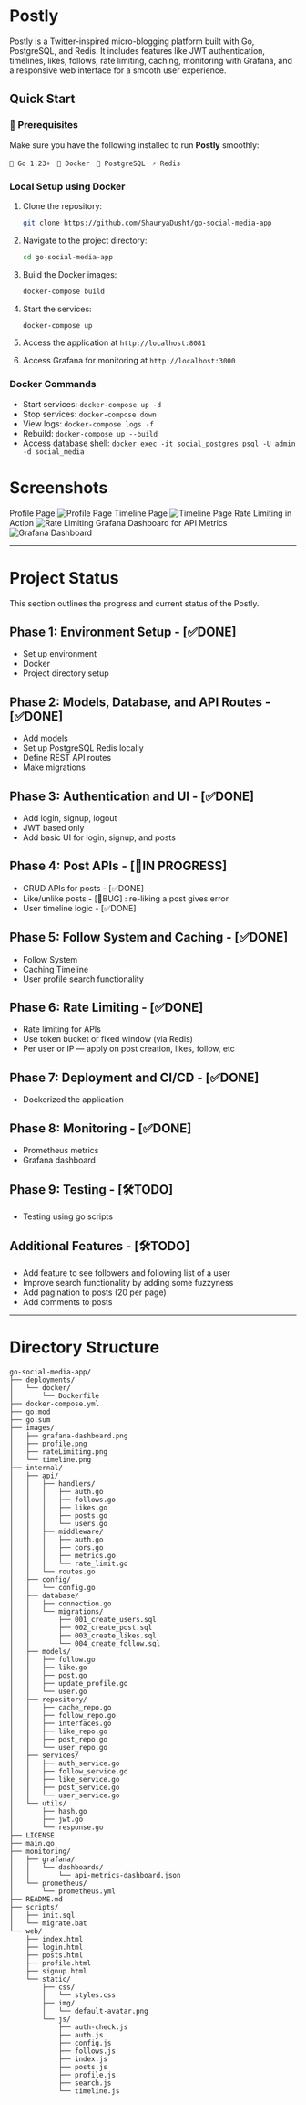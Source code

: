 # Postly

Postly is a Twitter-inspired micro-blogging platform built with Go, PostgreSQL, and Redis. It includes features like JWT authentication, timelines, likes, follows, rate limiting, caching, monitoring with Grafana, and a responsive web interface for a smooth user experience.

## Quick Start

### 🚀 Prerequisites

Make sure you have the following installed to run **Postly** smoothly:

`🔧 Go 1.23+` &nbsp;&nbsp;`🐳 Docker` &nbsp;&nbsp;`🐘 PostgreSQL` &nbsp;&nbsp;`⚡ Redis`


### Local Setup using Docker

1. Clone the repository:
   ```bash
   git clone https://github.com/ShauryaDusht/go-social-media-app
   ```

2. Navigate to the project directory:
   ```bash
   cd go-social-media-app
   ```
3.  Build the Docker images:
      ```bash
      docker-compose build
      ```

4. Start the services:
   ```bash
   docker-compose up
   ```

5. Access the application at `http://localhost:8081`

6. Access Grafana for monitoring at `http://localhost:3000`

### Docker Commands
- Start services: `docker-compose up -d`
- Stop services: `docker-compose down`
- View logs: `docker-compose logs -f`
- Rebuild: `docker-compose up --build`
- Access database shell: `docker exec -it social_postgres psql -U admin -d social_media`

# Screenshots
Profile Page
![Profile Page](images/profile.png)
Timeline Page
![Timeline Page](images/timeline.png)
Rate Limiting in Action
![Rate Limiting](images/rateLimiting.png)
Grafana Dashboard for API Metrics
![Grafana Dashboard](images/grafana-dashboard.png)

---

# Project Status

This section outlines the progress and current status of the Postly.

## Phase 1: Environment Setup - [✅DONE]
- Set up environment
- Docker
- Project directory setup

## Phase 2: Models, Database, and API Routes - [✅DONE]
- Add models
- Set up PostgreSQL Redis locally
- Define REST API routes
- Make migrations

## Phase 3: Authentication and UI - [✅DONE]
- Add login, signup, logout
- JWT based only
- Add basic UI for login, signup, and posts

## Phase 4: Post APIs - [🚧IN PROGRESS]
- CRUD APIs for posts - [✅DONE]
- Like/unlike posts - [🐞BUG] : re-liking a post gives error
- User timeline logic - [✅DONE]

## Phase 5: Follow System and Caching - [✅DONE]
- Follow System
- Caching Timeline
- User profile search functionality

## Phase 6: Rate Limiting - [✅DONE]
- Rate limiting for APIs
- Use token bucket or fixed window (via Redis)
- Per user or IP — apply on post creation, likes, follow, etc

## Phase 7: Deployment and CI/CD - [✅DONE]
- Dockerized the application

## Phase 8: Monitoring - [✅DONE]
- Prometheus metrics
- Grafana dashboard

## Phase 9: Testing - [🛠️TODO]
- Testing using go scripts

## Additional Features - [🛠️TODO]
- Add feature to see followers and following list of a user
- Improve search functionality by adding some fuzzyness
- Add pagination to posts (20 per page)
- Add comments to posts

---
# Directory Structure

```plaintext
go-social-media-app/
├── deployments/
│   └── docker/
│       └── Dockerfile
├── docker-compose.yml
├── go.mod
├── go.sum
├── images/
│   ├── grafana-dashboard.png
│   ├── profile.png
│   ├── rateLimiting.png
│   └── timeline.png
├── internal/
│   ├── api/
│   │   ├── handlers/
│   │   │   ├── auth.go
│   │   │   ├── follows.go
│   │   │   ├── likes.go
│   │   │   ├── posts.go
│   │   │   └── users.go
│   │   ├── middleware/
│   │   │   ├── auth.go
│   │   │   ├── cors.go
│   │   │   ├── metrics.go
│   │   │   └── rate_limit.go
│   │   └── routes.go
│   ├── config/
│   │   └── config.go
│   ├── database/
│   │   ├── connection.go
│   │   └── migrations/
│   │       ├── 001_create_users.sql
│   │       ├── 002_create_post.sql
│   │       ├── 003_create_likes.sql
│   │       └── 004_create_follow.sql
│   ├── models/
│   │   ├── follow.go
│   │   ├── like.go
│   │   ├── post.go
│   │   ├── update_profile.go
│   │   └── user.go
│   ├── repository/
│   │   ├── cache_repo.go
│   │   ├── follow_repo.go
│   │   ├── interfaces.go
│   │   ├── like_repo.go
│   │   ├── post_repo.go
│   │   └── user_repo.go
│   ├── services/
│   │   ├── auth_service.go
│   │   ├── follow_service.go
│   │   ├── like_service.go
│   │   ├── post_service.go
│   │   └── user_service.go
│   └── utils/
│       ├── hash.go
│       ├── jwt.go
│       └── response.go
├── LICENSE
├── main.go
├── monitoring/
│   ├── grafana/
│   │   └── dashboards/
│   │       └── api-metrics-dashboard.json
│   └── prometheus/
│       └── prometheus.yml
├── README.md
├── scripts/
│   ├── init.sql
│   └── migrate.bat
└── web/
    ├── index.html
    ├── login.html
    ├── posts.html
    ├── profile.html
    ├── signup.html
    └── static/
        ├── css/
        │   └── styles.css
        ├── img/
        │   └── default-avatar.png
        └── js/
            ├── auth-check.js
            ├── auth.js
            ├── config.js
            ├── follows.js
            ├── index.js
            ├── posts.js
            ├── profile.js
            ├── search.js
            └── timeline.js
```